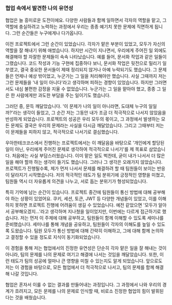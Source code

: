 ### 협업 속에서 발견한 나의 유연성

협업은 늘 흥미로운 도전이에요. 다양한 사람들과 함께 일하면서 각자의 역할을 맡고, 그 역할에 충실하려고 노력하는 과정에서 우리는 종종 예기치 못한 문제에 직면하게 됩니다. 그런 순간들은 누구에게나 다가옵니다.

이전 프로젝트에서 그런 순간이 있었습니다. 각자가 맡은 부분이 있었고, 모두가 자신의 역할을 잘 해내기 위해 애썼습니다. 하지만 시간이 지나면서, 우리에게 주어진 일 외에도 해결해야 할 자잘한 문제들이 속속 나타났습니다. 예를 들어, 문서화 작업과 같은 일들이 그랬습니다. 코드 작성과 기능 구현에 집중하다 보니, 문서화 작업은 뒷전으로 밀리기 일쑤였고, 결국 중요한 문서들이 제때 정리되지 않거나 아예 누락되기도 했습니다. 그 문제들은 언제나 예상 밖이었고, 누군가는 그 일을 처리해야만 했습니다. 사실 그때까지 저는 그런 문제들을 '내 일이 아니다'라고 생각하며 피하는 경향이 있었습니다. 하지만 그러면서도 내심 불편한 감정을 지울 수 없었습니다. 누군가는 그 일을 맡아야 했고, 종종 그 일은 한 사람에게만 과도한 부담을 주는 일이기도 했습니다.

그러던 중, 문득 깨달았습니다. '이 문제가 나의 일이 아니라면, 도대체 누구의 일일까?'라는 생각이 들었고, 그 순간 저는 그동안 내가 조금 더 적극적으로 나서지 않았음을 반성하게 되었습니다. 프로젝트의 성공은 우리 모두의 몫이고, 그 과정에서 발생하는 모든 문제도 결국은 우리의 문제라는 사실을 다시금 깨달았습니다. 그리고 그때부터 저는 이 문제들을 피하지 않고, 적극적으로 나서기로 결심했습니다.

우아한테크코스에서 진행하는 프로젝트에서는 이 깨달음을 바탕으로 '개인에게 할당된 일이 아닌, 우리에게 주어진 문제로 생각하여 적극적으로 나서기'를 제 목표로 삼았습니다. 처음에는 사실 부담스러웠습니다. 이미 맡은 일도 벅찬데, 굳이 내가 나서서 더 많은 일을 해야 할까 하는 생각이 들기도 했습니다. 그러나 그 생각은 오래가지 않았습니다. 프로젝트가 진행될수록, 제가 먼저 나서서 문제를 해결하려 할 때 팀원들이 보이는 반응이 달라지기 시작했습니다. 저의 적극적인 태도가 팀 분위기에 긍정적인 영향을 미쳤고, 팀원들 역시 더 자유롭게 의견을 나누고, 서로 돕는 분위기가 형성되었습니다.

특히 기억에 남는 순간이 있습니다. 프로젝트 중간에 팀원들이 통신 방법에 대해 공부해야 하는 상황이 있었어요. 쿠키, 세션, 토큰, JWT 등 다양한 개념들이 있었고, 이를 이해하지 못하면 프로젝트 진행에 어려움이 생길 수 있었습니다. 예전 같았으면 '모두가 알아서 공부해오겠지...'라고 생각하며 지나쳤을 일이었지만, 이번에는 다르게 접근하기로 했습니다. 저는 먼저 이 주제에 대해 공부하고, 팀원들이 함께 이해할 수 있도록 세미나를 준비했습니다. 세미나를 통해 개념을 공유하고, 팀원들이 각자의 이해도를 높일 수 있도록 도왔습니다. 팀원 모두가 통신 방법에 대해 간략히 이해하고, 그에 대해 함께 논의하고 결정할 수 있을 정도로 지식이 동기화되었습니다.

이 경험을 통해 저는 협업에서의 진정한 유연성은 단순히 각자 맡은 일을 잘 해내는 것이 아니라, 팀의 문제를 나의 문제로 여기고 해결에 나서는 것임을 깨달았습니다. 또한, 이런 태도가 팀의 성공에 얼마나 큰 영향을 미칠 수 있는지도 알게 되었습니다. 앞으로도 저는 이 경험을 바탕으로, 모든 협업에서 더 적극적으로 나서고, 팀의 문제를 함께 해결해 나갈 것입니다.

협업은 혼자서 이룰 수 없는 결과를 만들어내는 과정입니다. 그 과정에서 나와 우리의 경계가 흐려지고, 모든 문제를 나의 문제로 인식할 때, 비로소 진정한 협업의 힘이 발휘된다는 것을 배웠습니다.